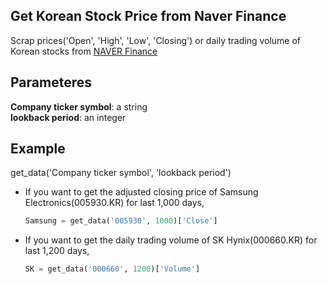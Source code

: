 ## Get Korean Stock Price from Naver Finance
Scrap prices('Open', 'High', 'Low', 'Closing') or daily trading volume of Korean stocks from [NAVER Finance](https://finance.naver.com)


## Parameteres
**Company ticker symbol**: a string <br>
**lookback period**: an integer


## Example
get_data('Company ticker symbol', 'lookback period')

* If you want to get the adjusted closing price of Samsung Electronics(005930.KR) for last 1,000 days,
  ```python
  Samsung = get_data('005930', 1000)['Close']
  ```
 
* If you want to get the daily trading volume of SK Hynix(000660.KR) for last 1,200 days,
  ```python
  SK = get_data('000660', 1200)['Volume']
  ```
